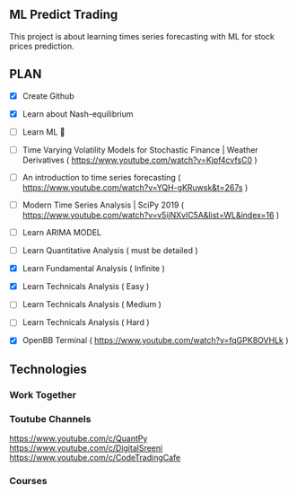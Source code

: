 ## ML Predict Trading

This project is about learning times series forecasting with ML for stock prices prediction.

## PLAN
- [x] Create Github
- [x] Learn about Nash-equilibrium
- [ ] Learn ML :tada:
- [ ] Time Varying Volatility Models for Stochastic Finance | Weather Derivatives ( https://www.youtube.com/watch?v=Kjpf4cvfsC0 )
- [ ] An introduction to time series forecasting ( https://www.youtube.com/watch?v=YQH-gKRuwsk&t=267s )
- [ ] Modern Time Series Analysis | SciPy 2019 ( https://www.youtube.com/watch?v=v5ijNXvlC5A&list=WL&index=16 )
- [ ] Learn ARIMA MODEL
- [ ] Learn Quantitative Analysis ( must be detailed )
- [x] Learn Fundamental Analysis ( Infinite )
- [x] Learn Technicals Analysis ( Easy )
- [ ] Learn Technicals Analysis ( Medium )
- [ ] Learn Technicals Analysis ( Hard )
- [x] OpenBB Terminal ( https://www.youtube.com/watch?v=fqGPK8OVHLk )


## Technologies

### Work Together

### Toutube Channels
https://www.youtube.com/c/QuantPy
https://www.youtube.com/c/DigitalSreeni
https://www.youtube.com/c/CodeTradingCafe


### Courses
